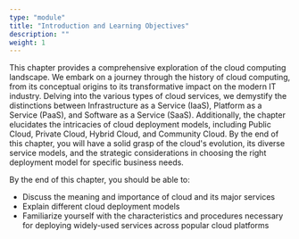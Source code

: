 ```yaml
---
type: "module"
title: "Introduction and Learning Objectives"
description: ""
weight: 1
---
```


This chapter provides a comprehensive exploration of the cloud computing landscape. We embark on a journey through the history of cloud computing, from its conceptual origins to its transformative impact on the modern IT industry. Delving into the various types of cloud services, we demystify the distinctions between Infrastructure as a Service (IaaS), Platform as a Service (PaaS), and Software as a Service (SaaS). Additionally, the chapter elucidates the intricacies of cloud deployment models, including Public Cloud, Private Cloud, Hybrid Cloud, and Community Cloud. By the end of this chapter, you will have a solid grasp of the cloud's evolution, its diverse service models, and the strategic considerations in choosing the right deployment model for specific business needs.

By the end of this chapter, you should be able to:

- Discuss the meaning and importance of cloud and its major services
- Explain different cloud deployment models
- Familiarize yourself with the characteristics and procedures necessary for deploying widely-used services across popular cloud platforms